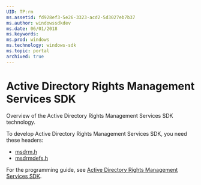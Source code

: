 ```yaml
---
UID: TP:rm
ms.assetid: fd928ef3-5e26-3323-acd2-5d3027eb7b37
ms.author: windowssdkdev
ms.date: 06/01/2018
ms.keywords: 
ms.prod: windows
ms.technology: windows-sdk
ms.topic: portal
archived: true
---
```


# Active Directory Rights Management Services SDK



Overview of the Active Directory Rights Management Services SDK technology.

To develop Active Directory Rights Management Services SDK, you need these headers:

 * [msdrm.h](..\msdrm\index.md)
 * [msdrmdefs.h](..\msdrmdefs\index.md)

For the programming guide, see [Active Directory Rights Management Services SDK](/previous-versions/windows/desktop/rm).
